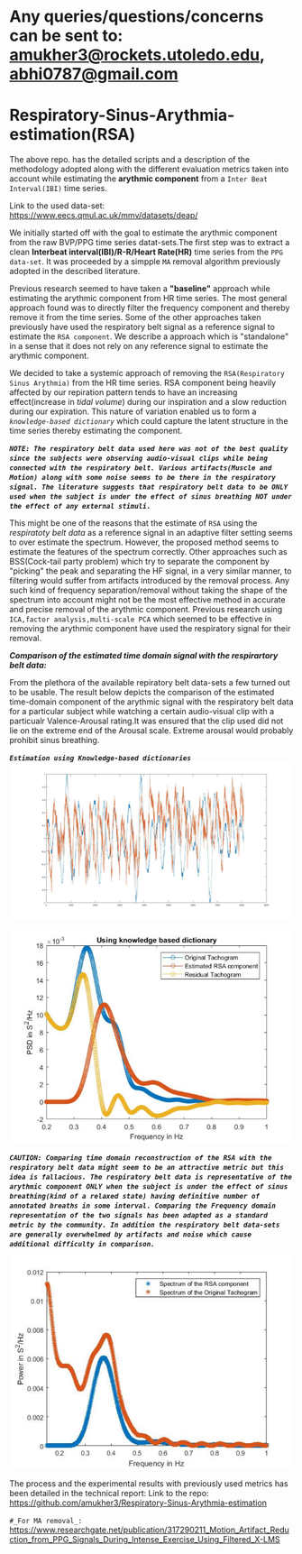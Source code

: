 # Any queries/questions/concerns can be sent to: amukher3@rockets.utoledo.edu, abhi0787@gmail.com

# Respiratory-Sinus-Arythmia-estimation(RSA)

The above repo. has the detailed scripts and a description of the methodology adopted along with the different evaluation metrics taken into account while estimating the **arythmic component** from a `Inter Beat Interval(IBI)` time series.  

Link to the used data-set: https://www.eecs.qmul.ac.uk/mmv/datasets/deap/

We initially started off with the goal to estimate the arythmic component from the raw BVP/PPG time series datat-sets.The first step was to extract a clean **Interbeat interval(IBI)/R-R/Heart Rate(HR)** time series from the `PPG data-set`. It was proceeded by a simpple `MA` removal algorithm previously adopted in the described literature. 

Previous research seemed to have taken a **"baseline"** approach while estimating the arythmic component from HR time series. The most general approach found was to directly filter the frequency component and thereby remove it from the time series. Some of the other approaches taken previously have used the respiratory belt signal as a  reference signal to estimate the `RSA component`. We describe a approach which is "standalone" in a sense that it does not rely on any reference signal to estimate the arythmic component. 

We decided to take a systemic approach of removing the `RSA(Respiratory Sinus Arythmia)` from the HR time series. RSA component being heavily affected by our repiration pattern tends to have an increasing effect(increase in _tidal volume_) during our inspiration and a slow reduction during our expiration. This nature of variation enabled us to form a _`knowledge-based dictionary`_ which could capture the latent structure in the time series thereby estimating the component. 

***`NOTE: The respiratory belt data used here was not of the best quality since the subjects were observing audio-visual clips while being connected with the respiratory belt. Various artifacts(Muscle and Motion) along with some noise seems to be there in the respiratory signal. The literature suggests that respiratory belt data to be ONLY used when the subject is under the effect of sinus breathing NOT under the effect of any external stimuli.`***

This might be one of the reasons that the estimate of `RSA` using the _respiratoty belt data_ as a reference signal in an adaptive filter setting seems to over estimate the spectrum. However, the proposed method seems to estimate the features of the spectrum correctly. Other approaches such as BSS(Cock-tail party problem) which try to separate the component by "picking" the peak and separating the HF signal, in a very similar manner, to filtering would suffer from artifacts introduced by the removal process. Any such kind of frequency separation/removal without taking the shape of the spectrum into account might not be the most effective method in accurate and precise removal of the arythmic component. Previous research using `ICA,factor analysis,multi-scale PCA` which seemed to be effective in removing the arythmic component have used the respiratory signal for their removal. 

***Comparison of the estimated time domain signal with the respirartory belt data:***

From the plethora of the available repiratory belt data-sets a few turned out to be usable. The result below depicts the comparison of the estimated time-domain component of the arythmic signal with the respiratory belt data for a particular subject while watching a certain audio-visual clip with a particualr Valence-Arousal rating.It was ensured that the clip used did not lie on the extreme end of the Arousal scale. Extreme arousal would probably prohibit sinus breathing. 

***_`Estimation using Knowledge-based dictionaries`_***
![](RSAestimation...jpg)  

![](save2_RSAest_knowledgebased.jpg)

***`CAUTION: Comparing time domain reconstruction of the RSA with the respiratory belt data might seem to be an attractive metric but this idea is fallacious. The respiratory belt data is representative of the arythmic component ONLY when the subject is under the effect of sinus breathing(kind of a relaxed state) having definitive number of annotated breaths in some interval. Comparing the Frequency domain representation of the two signals has been adapted as a standard metric by the community. In addition the respiratory belt data-sets are generally overwhelmed by artifacts and noise which cause additional difficulty in comparison.`*** 

![Comparison of the Spectrums](SpectrumOfRSA_OriginalTachogram.jpg)

The process and the experimental results with previously used metrics has been detailed in the technical report:
Link to the repo: https://github.com/amukher3/Respiratory-Sinus-Arythmia-estimation 

`#_For MA removal_:` https://www.researchgate.net/publication/317290211_Motion_Artifact_Reduction_from_PPG_Signals_During_Intense_Exercise_Using_Filtered_X-LMS
